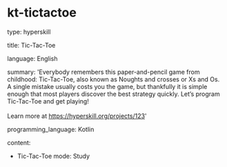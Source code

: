 # kt-tictactoe

type: hyperskill

title: Tic-Tac-Toe

language: English

summary: 'Everybody remembers this paper-and-pencil game from childhood: Tic-Tac-Toe,
  also known as Noughts and crosses or Xs and Os. A single mistake usually costs you
  the game, but thankfully it is simple enough that most players discover the best
  strategy quickly. Let’s program Tic-Tac-Toe and get playing!<br/><br/>Learn more
  at <a href="https://hyperskill.org">https://hyperskill.org/projects/123</a>'

programming_language: Kotlin

content:
- Tic-Tac-Toe
mode: Study
